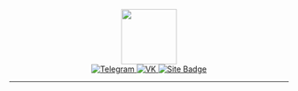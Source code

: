 <div id="header" align="center">
  <img src="https://media.giphy.com/media/tHnLJ2aNbn7B2C419t/giphy.gif" width="100"/>
</div>


<div id="badges" align="center">
  <a href="your-linkedin-URL">
    <img src="https://img.shields.io/badge/Telegram-purple?style=for-the-badge&logo=telegram&logoColor=white" alt="Telegram"/>
  </a>
  <a href="your-youtube-URL">
    <img src="https://img.shields.io/badge/VK-blue?style=for-the-badge&logo=vk&logoColor=white" alt="VK"/>
  </a>
  <a href="your-twitter-URL">
    <img src="https://img.shields.io/badge/Site-orange?style=for-the-badge&logo=appveyor&logoColor=white" alt="Site Badge"/>
  </a>
</div>

---
